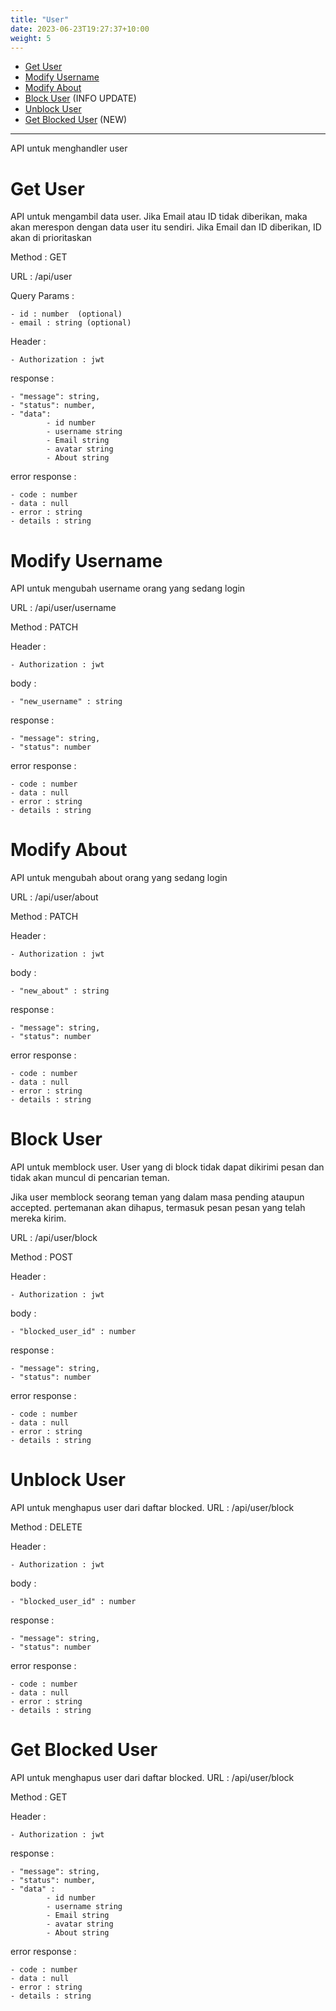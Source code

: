 ```yaml
---
title: "User"
date: 2023-06-23T19:27:37+10:00
weight: 5
---
```


- [Get User](#get-user)
- [Modify Username](#modify-username)
- [Modify About](#modify-about)
- [Block User](#block-user) (INFO UPDATE)
- [Unblock User](#unblock-user)
- [Get Blocked User](#get-blocked-user) (NEW)

---

API untuk menghandler user

# Get User

API untuk mengambil data user. Jika Email atau ID tidak diberikan, maka akan merespon dengan data user itu sendiri. Jika Email dan ID diberikan, ID akan di prioritaskan

Method : GET

URL : /api/user

Query Params :

    - id : number  (optional)
    - email : string (optional)

Header :

    - Authorization : jwt

response :

    - "message": string,
    - "status": number,
    - "data":
            - id number
            - username string
            - Email string
            - avatar string
            - About string

error response :

    - code : number
    - data : null
    - error : string
    - details : string

# Modify Username

API untuk mengubah username orang yang sedang login

URL : /api/user/username

Method : PATCH

Header :

    - Authorization : jwt

body :

    - "new_username" : string

response :

    - "message": string,
    - "status": number

error response :

    - code : number
    - data : null
    - error : string
    - details : string

# Modify About

API untuk mengubah about orang yang sedang login

URL : /api/user/about

Method : PATCH

Header :

    - Authorization : jwt

body :

    - "new_about" : string

response :

    - "message": string,
    - "status": number

error response :

    - code : number
    - data : null
    - error : string
    - details : string

# Block User

API untuk memblock user. User yang di block tidak dapat dikirimi pesan dan tidak akan muncul di pencarian teman.

Jika user memblock seorang teman yang dalam masa pending ataupun accepted. pertemanan akan dihapus, termasuk pesan pesan yang telah mereka kirim.

URL : /api/user/block

Method : POST

Header :

    - Authorization : jwt

body :

    - "blocked_user_id" : number

response :

    - "message": string,
    - "status": number

error response :

    - code : number
    - data : null
    - error : string
    - details : string

# Unblock User

API untuk menghapus user dari daftar blocked.
URL : /api/user/block

Method : DELETE

Header :

    - Authorization : jwt

body :

    - "blocked_user_id" : number

response :

    - "message": string,
    - "status": number

error response :

    - code : number
    - data : null
    - error : string
    - details : string

# Get Blocked User

API untuk menghapus user dari daftar blocked.
URL : /api/user/block

Method : GET

Header :

    - Authorization : jwt

response :

    - "message": string,
    - "status": number,
    - "data" :
            - id number
            - username string
            - Email string
            - avatar string
            - About string

error response :

    - code : number
    - data : null
    - error : string
    - details : string
